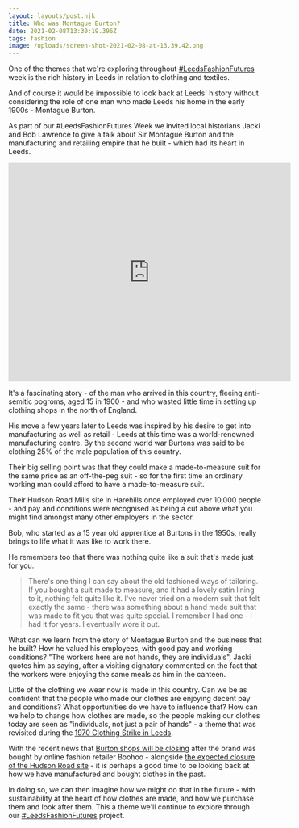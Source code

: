 ```yaml
---
layout: layouts/post.njk
title: Who was Montague Burton?
date: 2021-02-08T13:30:19.396Z
tags: fashion
image: /uploads/screen-shot-2021-02-08-at-13.39.42.png
---
```

One of the themes that we're exploring throughout [\#LeedsFashionFutures](https://www.zerowasteleeds.org.uk/projects/leeds-fashion-futures/) week is the rich history in Leeds in relation to clothing and textiles.

And of course it would be impossible to look back at Leeds' history without considering the role of one man who made Leeds his home in the early 1900s - Montague Burton.

As part of our #LeedsFashionFutures Week we invited local historians Jacki and Bob Lawrence to give a talk about Sir Montague Burton and the manufacturing and retailing empire that he built - which had its heart in Leeds.

<iframe src="https://www.facebook.com/plugins/video.php?href=https%3A%2F%2Fwww.facebook.com%2Fzerowasteleeds%2Fvideos%2F441621333927184%2F&show_text=1&width=560" width="560" height="433" style="border:none;overflow:hidden" scrolling="no" frameborder="0" allowfullscreen="true" allow="autoplay; clipboard-write; encrypted-media; picture-in-picture; web-share" allowFullScreen="true"></iframe>

It's a fascinating story - of the man who arrived in this country, fleeing anti-semitic pogroms, aged 15 in 1900 - and who wasted little time in setting up clothing shops in the north of England.

His move a few years later to Leeds was inspired by his desire to get into manufacturing as well as retail - Leeds at this time was a world-renowned manufacturing centre. By the second world war Burtons was said to be clothing 25% of the male population of this country.

Their big selling point was that they could make a made-to-measure suit for the same price as an off-the-peg suit - so for the first time an ordinary working man could afford to have a made-to-measure suit.

Their Hudson Road Mills site in Harehills once employed over 10,000 people - and pay and conditions were recognised as being a cut above what you might find amongst many other employers in the sector.

Bob, who started as a 15 year old apprentice at Burtons in the 1950s, really brings to life what it was like to work there.

He remembers too that there was nothing quite like a suit that's made just for you.

> There's one thing I can say about the old fashioned ways of tailoring. If you bought a suit made to measure, and it had a lovely satin lining to it, nothing felt quite like it. I've never tried on a modern suit that felt exactly the same - there was something about a hand made suit that was made to fit you that was quite special. I remember I had one - I had it for years. I eventually wore it out.

What can we learn from the story of Montague Burton and the business that he built? How he valued his employees, with good pay and working conditions? "The workers here are not hands, they are individuals", Jacki quotes him as saying, after a visiting dignatory commented on the fact that the workers were enjoying the same meals as him in the canteen.

Little of the clothing we wear now is made in this country. Can we be as confident that the people who made our clothes are enjoying decent pay and conditions? What opportunities do we have to influence that? How can we help to change how clothes are made, so the people making our clothes today are seen as "individuals, not just a pair of hands" - a theme that was revisited during the [1970 Clothing Strike in Leeds](https://secretlibraryleeds.net/2019/09/13/the-clothing-strike-of-1970/).

With the recent news that [Burton shops will be closing](https://www.theguardian.com/business/2021/feb/08/boohoo-dorothy-perkins-burton-wallis-phillip-green-arcadia) after the brand was bought by online fashion retailer Boohoo - alongside [the expected closure of the Hudson Road site](https://www.bbc.co.uk/news/uk-england-leeds-56126878) -  it is perhaps a good time to be looking back at how we have manufactured and bought clothes in the past. 

In doing so, we can then imagine how we might do that in the future - with sustainability at the heart of how clothes are made, and how we purchase them and look after them.  This a theme we'll continue to explore through our [\#LeedsFashionFutures](https://www.zerowasteleeds.org.uk/projects/leeds-fashion-futures/) project.